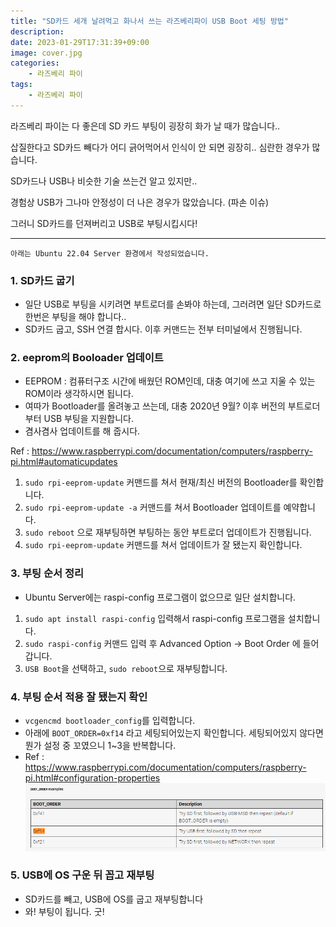 ```yaml
---
title: "SD카드 세개 날려먹고 화나서 쓰는 라즈베리파이 USB Boot 세팅 방법"
description: 
date: 2023-01-29T17:31:39+09:00
image: cover.jpg
categories:
    - 라즈베리 파이
tags:
    - 라즈베리 파이
---
```


라즈베리 파이는 다 좋은데 SD 카드 부팅이 굉장히 화가 날 때가 많습니다..

삽질한다고 SD카드 빼다가 어디 긁어먹어서 인식이 안 되면 굉장히.. 심란한 경우가 많습니다.

SD카드나 USB나 비슷한 기술 쓰는건 알고 있지만.. 

경험상 USB가 그나마 안정성이 더 나은 경우가 많았습니다. (파손 이슈)

그러니 SD카드를 던져버리고 USB로 부팅시킵시다!

---

`아래는 Ubuntu 22.04 Server 환경에서 작성되었습니다.`

### 1. SD카드 굽기

* 일단 USB로 부팅을 시키려면 부트로더를 손봐야 하는데, 그러려면 일단 SD카드로 한번은 부팅을 해야 합니다..
* SD카드 굽고, SSH 연결 합시다. 이후 커맨드는 전부 터미널에서 진행됩니다.

### 2. eeprom의 Booloader 업데이트

* EEPROM : 컴퓨터구조 시간에 배웠던 ROM인데, 대충 여기에 쓰고 지울 수 있는 ROM이라 생각하시면 됩니다.
* 여따가 Bootloader를 올려놓고 쓰는데, 대충 2020년 9월? 이후 버전의 부트로더부터 USB 부팅을 지원합니다.
* 겸사겸사 업데이트를 해 줍시다.

Ref : https://www.raspberrypi.com/documentation/computers/raspberry-pi.html#automaticupdates

1. `sudo rpi-eeprom-update` 커맨드를 쳐서 현재/최신 버전의 Bootloader를 확인합니다.
2. `sudo rpi-eeprom-update -a` 커맨드를 쳐서 Bootloader 업데이트를 예약합니다.
3. `sudo reboot` 으로 재부팅하면 부팅하는 동안 부트로더 업데이트가 진행됩니다.
4. `sudo rpi-eeprom-update` 커맨드를 쳐서 업데이트가 잘 됐는지 확인합니다.


### 3. 부팅 순서 정리

* Ubuntu Server에는 raspi-config 프로그램이 없으므로 일단 설치합니다.

1. `sudo apt install raspi-config` 입력해서 raspi-config 프로그램을 설치합니다.
2. `sudo raspi-config` 커맨드 입력 후 Advanced Option -> Boot Order 에 들어갑니다.
3. `USB Boot`을 선택하고, `sudo reboot`으로 재부팅합니다.

### 4. 부팅 순서 적용 잘 됐는지 확인

* `vcgencmd bootloader_config`를 입력합니다.
* 아래에 `BOOT_ORDER=0xf14` 라고 세팅되어있는지 확인합니다. 세팅되어있지 않다면 뭔가 설정 중 꼬였으니 1~3을 반복합니다.
* Ref : https://www.raspberrypi.com/documentation/computers/raspberry-pi.html#configuration-properties
![](2023-01-29-18-07-12.png)

### 5. USB에 OS 구운 뒤 꼽고 재부팅

* SD카드를 빼고, USB에 OS를 굽고 재부팅합니다
* 와! 부팅이 됩니다. 굿!